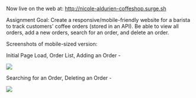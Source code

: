 Now live on the web at: http://nicole-aldurien-coffeshop.surge.sh

Assignment Goal: Create a responsive/mobile-friendly website for a barista to track customers' coffee orders (stored in an API). Be able to view all orders, add a new orders, search for an order, and delete an order.

Screenshots of mobile-sized version:

Initial Page Load, Order List, Adding an Order - 

![](https://github.com/nicolealdurien/Assignments/blob/main/week-5/day-2/coffee-1.png?raw=true)

Searching for an Order, Deleting an Order - 

![](https://github.com/nicolealdurien/Assignments/blob/main/week-5/day-2/coffee-2.png?raw=true)